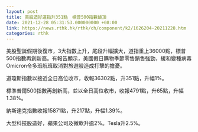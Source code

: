 ```yaml
---
layout: post
title: 美股造好道指升351點　標普500指數破頂
date: 2021-12-28 05:31:53.000000000 +08:00
link: https://news.rthk.hk/rthk/ch/component/k2/1626204-20211228.htm
categories: rthk
---
```


美股聖誕假期後復市，3大指數上升，尾段升幅擴大，道指重上36000點，標普500指數再創新高。有報告顯示，美國假日購物季節零售銷售強勁，緩和變種病毒Omicron令多班航班取消對旅遊股造成打擊的擔憂。

道瓊斯指數以接近全日高位收市，收報36302點，升351點，升幅1%。

標準普爾500指數再創新高，並以全日高位收市，收報4791點，升65點，升幅1.38%。

納斯達克指數收報15871點，升217點，升幅1.39%。

大型科技股造好，蘋果公司及微軟升逾2%。Tesla升2.5%。
